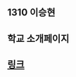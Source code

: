 <h2>1310 이승현<h2>
<h2>학교 소개페이지<h2>

<a href="https://jamkris.github.io/SchoolIntroduction/HTML/index.html" traget="_blank">링크</a>
